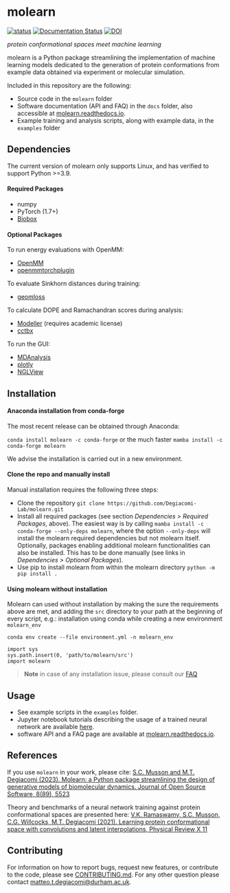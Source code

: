 # molearn

[![status](https://joss.theoj.org/papers/781a409020f1c37417067aef6fbc3217/status.svg)](https://joss.theoj.org/papers/781a409020f1c37417067aef6fbc3217)
[![Documentation Status](https://readthedocs.org/projects/molearn/badge/?version=latest)](https://molearn.readthedocs.io/en/latest/?badge=latest)
[![DOI](https://zenodo.org/badge/145391811.svg)](https://zenodo.org/badge/latestdoi/145391811)



*protein conformational spaces meet machine learning*

molearn is a Python package streamlining the implementation of machine learning models dedicated to the generation of protein conformations from example data obtained via experiment or molecular simulation.

Included in this repository are the following:
* Source code in the `molearn` folder
* Software documentation (API and FAQ) in the `docs` folder, also accessible at [molearn.readthedocs.io](https://molearn.readthedocs.io/).
* Example training and analysis scripts, along with example data, in the `examples` folder

## Dependencies

The current version of molearn only supports Linux, and has verified to support Python >=3.9.

#### Required Packages

* numpy
* PyTorch (1.7+)
* [Biobox](https://github.com/Degiacomi-Lab/biobox)

#### Optional Packages

To run energy evaluations with OpenMM:
* [OpenMM](https://openmm.org/documentation)
* [openmmtorchplugin](https://github.com/SCMusson/openmmtorchplugin)

To evaluate Sinkhorn distances during training:
* [geomloss](https://www.kernel-operations.io/geomloss/)

To calculate DOPE and Ramachandran scores during analysis:
* [Modeller](https://salilab.org/modeller/) (requires academic license)
* [cctbx](https://cctbx.github.io/)

To run the GUI:
* [MDAnalysis](https://www.mdanalysis.org/)
* [plotly](https://plotly.com/python/)
* [NGLView](http://nglviewer.org/nglview/latest/)

## Installation ##

#### Anaconda installation from conda-forge ####

The most recent release can be obtained through Anaconda:

`conda install molearn -c conda-forge` or the much faster `mamba install -c conda-forge molearn`

We advise the installation is carried out in a new environment.

#### Clone the repo and manually install ####

Manual installation requires the following three steps:
* Clone the repository `git clone https://github.com/Degiacomi-Lab/molearn.git`
* Install all required packages (see section *Dependencies > Required Packages*, above). The easiest way is by calling `mamba install -c conda-forge --only-deps molearn`, where the option `--only-deps` will install the molearn required dependencies but not molearn itself. Optionally, packages enabling additional molearn functionalities can also be installed. This has to be done manually (see links in *Dependencies > Optional Packages*).
* Use pip to install molearn from within the molearn directory `python -m pip install .`

#### Using molearn without installation ####

Molearn can used without installation by making the sure the requirements above are met, and adding the `src` directory to your path at the beginning of every script, e.g.:
installation using conda while creating a new environment `molearn_env`
```
conda env create --file environment.yml -n molearn_env
```

```
import sys
sys.path.insert(0, 'path/to/molearn/src')
import molearn
```

> **Note**
> in case of any installation issue, please consult our [FAQ](https://molearn.readthedocs.io/en/latest/FAQ.html)

## Usage ##

* See example scripts in the `examples` folder.
* Jupyter notebook tutorials describing the usage of a trained neural network are available [here](https://github.com/Degiacomi-Lab/molearn_notebook).
* software API and a FAQ page are available at [molearn.readthedocs.io](https://molearn.readthedocs.io/).

## References ##

If you use `molearn` in your work, please cite: [S.C. Musson and M.T. Degiacomi (2023). Molearn: a Python package streamlining the design of generative models of biomolecular dynamics. Journal of Open Source Software, 8(89), 5523](https://doi.org/10.21105/joss.05523)

Theory and benchmarks of a neural network training against protein conformational spaces are presented here:
[V.K. Ramaswamy, S.C. Musson, C.G. Willcocks, M.T. Degiacomi (2021). Learning protein conformational space with convolutions and latent interpolations, Physical Review X 11](
https://journals.aps.org/prx/abstract/10.1103/PhysRevX.11.011052)

## Contributing ##

For information on how to report bugs, request new features, or contribute to the code, please see [CONTRIBUTING.md](CONTRIBUTING.md).
For any other question please contact matteo.t.degiacomi@durham.ac.uk.
